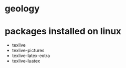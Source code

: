 # geology
# packages installed on linux
- texlive
- texlive-pictures
- texlive-latex-extra
- texlive-luatex
